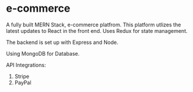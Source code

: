 # e-commerce
A fully built MERN Stack, e-commerce platfrom.
This platform utlizes the latest updates to React in the front end. Uses Redux for state management. 

The backend is set up with Express and Node. 

Using MongoDB for Database. 

API Integrations:
1) Stripe
2) PayPal

